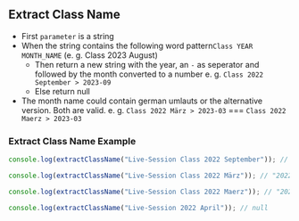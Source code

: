## Extract Class Name

- First `parameter` is a string
- When the string contains the following word pattern`Class YEAR MONTH_NAME` (e. g. Class 2023 August)
  - Then return a new string with the year, an `-` as seperator and followed by the month converted to a number e. g. `Class 2022 September > 2023-09`
  - Else return null
- The month name could contain german umlauts or the alternative version. Both are valid. e. g. `Class 2022 März > 2023-03` === `Class 2022 Maerz > 2023-03`

### Extract Class Name Example

```js
console.log(extractClassName("Live-Session Class 2022 September")); // "2022-09"

console.log(extractClassName("Live-Session Class 2022 März")); // "2022-03"

console.log(extractClassName("Live-Session Class 2022 Maerz")); // "2022-03"

console.log(extractClassName("Live-Session 2022 April")); // null
```

